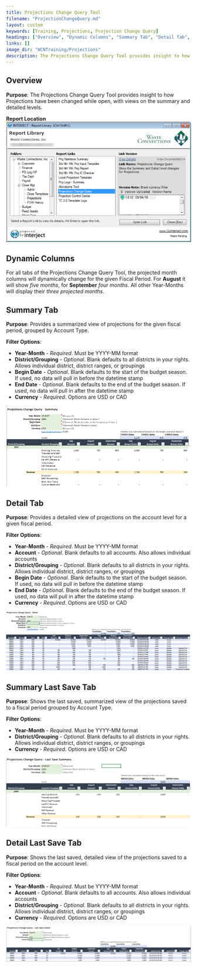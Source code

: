 ```yaml
---
title: Projections Change Query Tool
filename: "ProjectionChangeQuery.md"
layout: custom
keywords: [Training, Projections, Projection Change Query]
headings: ["Overview", "Dynamic Columns", "Summary Tab", "Detail Tab", "Summary Last Save Tab", "Detail Last Save Tab"]
links: []
image_dir: "WCNTraining/Projections"
description: The Projections Change Query Tool provides insight to how Projections have been changed while open, with views on the summary and detailed levels.
---
```


## Overview

**Purpose**: The Projections Change Query Tool provides insight to how Projections have been changed while open, with views on the summary and detailed levels.

**Report Location**<br>
![](/images/WCNTraining/Projections/ProjectionsChangeQuery_ReportLibrary.png)

## Dynamic Columns

For all tabs of the Projections Change Query Tool, the projected month columns will dynamically change for the given Fiscal Period. For **August** it will show *five months*, for **September** *four months*. All other Year-Months will display their *three projected months*.

## Summary Tab

**Purpose**: Provides a summarized view of projections for the given fiscal period, grouped by Account Type.

**Filter Options**:

* **Year-Month** - *Required*. Must be YYYY-MM format
* **District/Grouping** - *Optional*. Blank defaults to all districts in your rights. Allows individual district, district ranges, or groupings
* **Begin Date** - *Optional*. Blank defaults to the start of the budget season. If used, no data will pull in before the datetime stamp
* **End Date** - *Optional*. Blank defaults to the end of the budget season. If used, no data will pull in after the datetime stamp
* **Currency** - *Required*. Options are USD or CAD

![](/images/WCNTraining/Projections/ProjChangeQuery_Summary_FullView.png)

## Detail Tab

**Purpose**: Provides a detailed view of projections on the account level for a given fiscal period.

**Filter Options**:

* **Year-Month** - *Required*. Must be YYYY-MM format
* **Account** - *Optional*. Blank defaults to all accounts. Also allows individual accounts
* **District/Grouping** - *Optional*. Blank defaults to all districts in your rights. Allows individual district, district ranges, or groupings
* **Begin Date** - *Optional*. Blank defaults to the start of the budget season. If used, no data will pull in before the datetime stamp
* **End Date** - *Optional*. Blank defaults to the end of the budget season. If used, no data will pull in after the datetime stamp
* **Currency** - *Required*. Options are USD or CAD

![](/images/WCNTraining/Projections/ProjChangeQuery_Detail_FullView.png)

## Summary Last Save Tab

**Purpose**: Shows the last saved, summarized view of the projections saved to a fiscal period grouped by Account Type.

**Filter Options**:

* **Year-Month** - *Required*. Must be YYYY-MM format
* **District/Grouping** - *Optional*. Blank defaults to all districts in your rights. Allows individual district, district ranges, or groupings
* **Currency** - *Required*. Options are USD or CAD

![](/images/WCNTraining/Projections/ProjChangeQuery_SummaryLastSave_FullView.png)

## Detail Last Save Tab

**Purpose**: Shows the last saved, detailed view of the projections saved to a fiscal period on the account level.

**Filter Options**:

* **Year-Month** - *Required*. Must be YYYY-MM format
* **Account** - *Optional*. Blank defaults to all accounts. Also allows individual accounts
* **District/Grouping** - *Optional*. Blank defaults to all districts in your rights. Allows individual district, district ranges, or groupings
* **Currency** - *Required*. Options are USD or CAD

![](/images/WCNTraining/Projections/ProjChangeQuery_DetailLastSave_FullView.png)